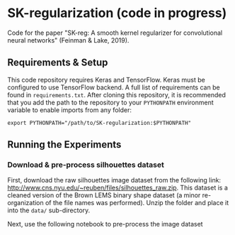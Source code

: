 # SK-regularization (code in progress)

Code for the paper "SK-reg: A smooth kernel regularizer for convolutional neural networks" (Feinman & Lake, 2019).

## Requirements & Setup
This code repository requires Keras and TensorFlow. Keras must be
configured to use TensorFlow backend. A full list of requirements can be found
in `requirements.txt`. After cloning this repository, it is recommended that
you add the path to the repository to your `PYTHONPATH` environment variable
to enable imports from any folder:

    export PYTHONPATH="/path/to/SK-regularization:$PYTHONPATH"
    
## Running the Experiments

### Download & pre-process silhouettes dataset

First, download the raw silhouettes image dataset from the following link:
<http://www.cns.nyu.edu/~reuben/files/silhouettes_raw.zip>.
This dataset is a cleaned version of the Brown LEMS binary shape dataset (a minor re-organization of the file names was performed). Unzip the folder and place it into the `data/` sub-directory.

Next, use the following notebook to pre-process the image dataset
